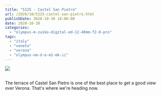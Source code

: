 ```yaml
---
title: "5125 - Castel San Pietro"
url: /2020/10/5125-castel-san-pietro.html
publishDate: 2020-10-30 18:00:00
date: 2020-10-30
categories: 
  - "olympus-m-zuiko-digital-ed-12-40mm-f2-8-pro"
tags: 
  - "italy"
  - "veneto"
  - "verona"
  - "olympus-om-d-e-m1-mk-ii"
---
```

<div class="container">
<div class="center"><a target="_blank" href="https://d25zfm9zpd7gm5.cloudfront.net/1200x1200/2018/20180911_131835_lr.jpg"><img class="webfeedsFeaturedVisual" src="https://d25zfm9zpd7gm5.cloudfront.net/0600x0600/2018/20180911_131835_lr.jpg" /></a></div>
</div>
<br />

The terrace of Castel San Pietro is one of the best place to get a
good view over Verona. That's where we're heading now.